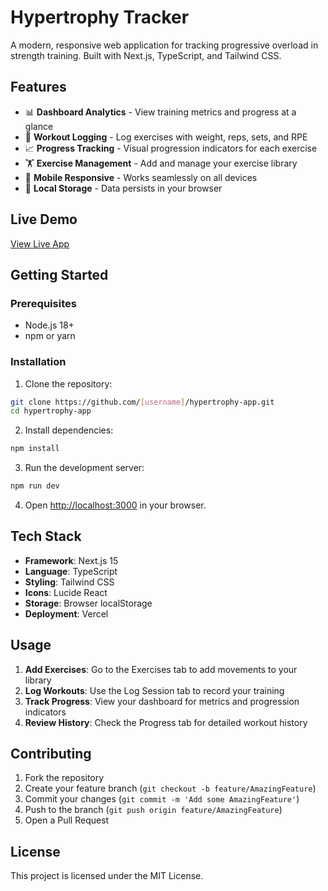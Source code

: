 # Hypertrophy Tracker

A modern, responsive web application for tracking progressive overload in strength training. Built with Next.js, TypeScript, and Tailwind CSS.

## Features

- 📊 **Dashboard Analytics** - View training metrics and progress at a glance
- 💪 **Workout Logging** - Log exercises with weight, reps, sets, and RPE
- 📈 **Progress Tracking** - Visual progression indicators for each exercise
- 🏋️ **Exercise Management** - Add and manage your exercise library
- 📱 **Mobile Responsive** - Works seamlessly on all devices
- 💾 **Local Storage** - Data persists in your browser

## Live Demo

[View Live App](https://hypertrophy-tracker.vercel.app)

## Getting Started

### Prerequisites

- Node.js 18+ 
- npm or yarn

### Installation

1. Clone the repository:
```bash
git clone https://github.com/[username]/hypertrophy-app.git
cd hypertrophy-app
```

2. Install dependencies:
```bash
npm install
```

3. Run the development server:
```bash
npm run dev
```

4. Open [http://localhost:3000](http://localhost:3000) in your browser.

## Tech Stack

- **Framework**: Next.js 15
- **Language**: TypeScript
- **Styling**: Tailwind CSS
- **Icons**: Lucide React
- **Storage**: Browser localStorage
- **Deployment**: Vercel

## Usage

1. **Add Exercises**: Go to the Exercises tab to add movements to your library
2. **Log Workouts**: Use the Log Session tab to record your training
3. **Track Progress**: View your dashboard for metrics and progression indicators
4. **Review History**: Check the Progress tab for detailed workout history

## Contributing

1. Fork the repository
2. Create your feature branch (`git checkout -b feature/AmazingFeature`)
3. Commit your changes (`git commit -m 'Add some AmazingFeature'`)
4. Push to the branch (`git push origin feature/AmazingFeature`)
5. Open a Pull Request

## License

This project is licensed under the MIT License.
